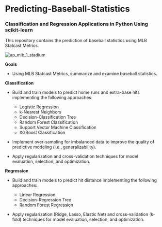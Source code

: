 # Predicting-Baseball-Statistics
### Classification and Regression Applications in Python Using scikit-learn

This repository contains the prediction of baseball statistics using MLB Statcast Metrics.

![ap_mlb_1_stadium](https://user-images.githubusercontent.com/41403941/56247467-aea64980-6059-11e9-9308-f35c5d5ea3d9.jpg)

**Goals**

- Using MLB Statcast Metrics, summarize and examine baseball statistics.

**Classification**
- Build and train models to predict home runs and extra-base hits implementing the following approaches:
    - Logistic Regression
    - k-Nearest Neighbors
    - Decision-Classification Tree
    - Random Forest Classification
    - Support Vector Machine Classification
    - XGBoost Classification
    
- Implement over-sampling for imbalanced data to improve the quality of predictive modeling (i.e., generalizability).
- Apply regularization and cross-validation techniques for model evaluation, selection, and optimization.

**Regression**
- Build and train models to predict hit distance implementing the following approaches:
    - Linear Regression
    - Decision-Regression Tree
    - Random Forest Regression

- Apply regularization (Ridge, Lasso, Elastic Net) and cross-validation (k-fold) techniques for model evaluation, selection, and optimization.
